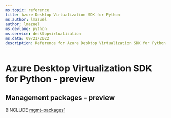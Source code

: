 ```yaml
---
ms.topic: reference
title: Azure Desktop Virtualization SDK for Python
ms.author: lmazuel
author: lmazuel
ms.devlang: python
ms.service: desktopvirtualization
ms.data: 09/21/2022
description: Reference for Azure Desktop Virtualization SDK for Python
---
```

# Azure Desktop Virtualization SDK for Python - preview

## Management packages - preview
[!INCLUDE [mgmt-packages](desktop-virtualization-mgmt-index.md)]